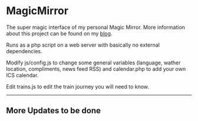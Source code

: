 MagicMirror
===========

The super magic interface of my personal Magic Mirror. More information about this project can be found on my [blog](http://michaelteeuw.nl/tagged/magicmirror).

Runs as a php script on a web server with basically no external dependencies. 

Modify js/config.js to change some general variables (language, wather location, compliments, news feed RSS) and calendar.php to add your own ICS calendar.

Edit trains.js to edit the train journey you will need to know.

----
More Updates to be done
-----
